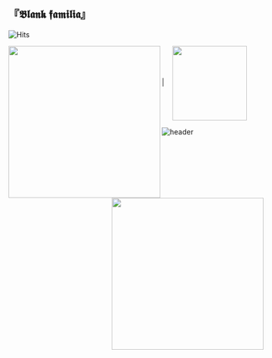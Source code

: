 __『𝕭𝖑𝖆𝖓𝖐 𝖋𝖆𝖒𝖎𝖑𝖎𝖆』__ <br>
---
![Hits](https://hits.seeyoufarm.com/api/count/incr/badge.svg?url=https%3A%2F%2Fgithub.com%2FBlank-Fabula&count_bg=%23F5FDFF&title_bg=%2384F3FF&icon=x-pack.svg&icon_color=%23FFFFFF&title=hits&edge_flat=false)

<a href="https://solved.ac/profile/fabula">
  <img src="http://mazassumnida.wtf/api/v2/generate_badge?boj=fabula" width="300" align="left"/>
</a>|ㅤ 
<a href="https://github.com/Blank-Fabula">
  <img src="https://github.com/Blank-Fabula/Blank-Fabula/assets/138245914/a9f23406-a697-4f80-97d4-9f946af327c6" width="147" align="center"/>
</a>
<a href="https://solved.ac/profile/fabula">
  <img src="http://mazandi.herokuapp.com/api?handle=fabula&theme=cold" width="300" align="right"/>
</a>


![header](https://capsule-render.vercel.app/api?type=waving&color=0:84F3FF,100:F5FDFF&section=footer&height=107&fontAlign=50&fontAlignY=20&text=END&fontSize=47&fontColor=84F3FF&animation=fadeIn&desc=𝕺𝕽𝕮𝕬&descSize=20&descAlign=93&descAlignY=80)
<!--
**Blank-Fabula/Blank-Fabula** is a ✨ _special_ ✨ repository because its `README.md` (this file) appears on your GitHub profile.

Here are some ideas to get you started:

- 🔭 I’m currently working on ...
- 🌱 I’m currently learning ...
- 👯 I’m looking to collaborate on ...
- 🤔 I’m looking for help with ...
- 💬 Ask me about ...
- 📫 How to reach me: ...
- 😄 Pronouns: ...
- ⚡ Fun fact: ...
-->
